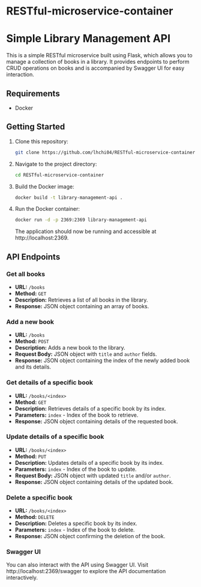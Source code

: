 # RESTful-microservice-container
# Simple Library Management API

This is a simple RESTful microservice built using Flask, which allows you to manage a collection of books in a library. It provides endpoints to perform CRUD operations on books and is accompanied by Swagger UI for easy interaction.

## Requirements

- Docker

## Getting Started

1. Clone this repository:

    ```bash
    git clone https://github.com/lhchi04/RESTful-microservice-container.git
    ```

2. Navigate to the project directory:

    ```bash
    cd RESTful-microservice-container
    ```

3. Build the Docker image:

    ```bash
    docker build -t library-management-api .
    ```

4. Run the Docker container:

    ```bash
    docker run -d -p 2369:2369 library-management-api
    ```

    The application should now be running and accessible at http://localhost:2369.

## API Endpoints

### Get all books

- **URL:** `/books`
- **Method:** `GET`
- **Description:** Retrieves a list of all books in the library.
- **Response:** JSON object containing an array of books.

### Add a new book

- **URL:** `/books`
- **Method:** `POST`
- **Description:** Adds a new book to the library.
- **Request Body:** JSON object with `title` and `author` fields.
- **Response:** JSON object containing the index of the newly added book and its details.

### Get details of a specific book

- **URL:** `/books/<index>`
- **Method:** `GET`
- **Description:** Retrieves details of a specific book by its index.
- **Parameters:** `index` - Index of the book to retrieve.
- **Response:** JSON object containing details of the requested book.

### Update details of a specific book

- **URL:** `/books/<index>`
- **Method:** `PUT`
- **Description:** Updates details of a specific book by its index.
- **Parameters:** `index` - Index of the book to update.
- **Request Body:** JSON object with updated `title` and/or `author`.
- **Response:** JSON object containing details of the updated book.

### Delete a specific book

- **URL:** `/books/<index>`
- **Method:** `DELETE`
- **Description:** Deletes a specific book by its index.
- **Parameters:** `index` - Index of the book to delete.
- **Response:** JSON object confirming the deletion of the book.

### Swagger UI

You can also interact with the API using Swagger UI. Visit http://localhost:2369/swagger to explore the API documentation interactively.


